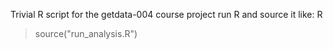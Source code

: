 Trivial R script for the getdata-004 course project
run R and source it like:
R
> source("run_analysis.R")
